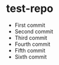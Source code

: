 # test-repo
- First commit
- Second commit
- Third commit
- Fourth commit
- Fifth commit
- Sixth commit
